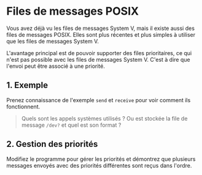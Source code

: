 # Files de messages POSIX

Vous avez déjà vu les files de messages System V, mais il existe aussi des files de messages POSIX. Elles sont plus récentes et plus simples à utiliser que les files de messages System V.

L'avantage principal est de pouvoir supporter des files prioritaires, ce qui n'est pas possible avec les files de messages System V. C'est à dire que l'envoi peut être associé à une priorité.

## 1. Exemple

Prenez connaissance de l'exemple `send` et `receive` pour voir comment ils fonctionnent.

> Quels sont les appels systèmes utilisés ?
> Ou est stockée la file de message `/dev?` et quel est son format ?

## 2. Gestion des priorités

Modifiez le programme pour gérer les priorités et démontrez que plusieurs messages envoyés avec des priorités différentes sont reçus dans l'ordre.

